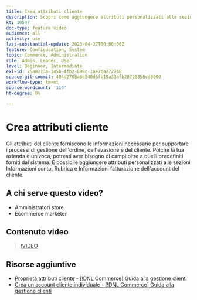 ```yaml
---
title: Crea attributi cliente
description: Scopri come aggiungere attributi personalizzati alle sezioni Informazioni account, Rubrica e Informazioni fatturazione dell’account di un cliente.
kt: 10547
doc-type: feature video
audience: all
activity: use
last-substantial-update: 2023-04-27T00:00:00Z
feature: Configuration, System
topic: Commerce, Administration
role: Admin, Leader, User
level: Beginner, Intermediate
exl-id: 75a8213a-145b-4fb2-898c-1ae7ba272748
source-git-commit: 404d2708a6d540d6fb19a33afb20726356cd8000
workflow-type: tm+mt
source-wordcount: '110'
ht-degree: 0%

---
```


# Crea attributi cliente

Gli attributi del cliente forniscono le informazioni necessarie per supportare i processi di gestione dell&#39;ordine, dell&#39;evasione e del cliente. Poiché la tua azienda è univoca, potresti aver bisogno di campi oltre a quelli predefiniti forniti dal sistema. È possibile aggiungere attributi personalizzati alle sezioni Informazioni conto, Rubrica e Informazioni fatturazione dell&#39;account del cliente.

## A chi serve questo video?

- Amministratori store
- Ecommerce marketer

## Contenuto video

>[!VIDEO](https://video.tv.adobe.com/v/343661?quality=12&learn=on)

## Risorse aggiuntive

- [Proprietà attributi cliente - [!DNL Commerce] Guida alla gestione clienti](https://experienceleague.adobe.com/docs/commerce-admin/customers/customer-accounts/attributes/attribute-properties.html?lang=it)
- [Crea un account cliente individuale - [!DNL Commerce] Guida alla gestione clienti](https://experienceleague.adobe.com/docs/commerce-admin/customers/customer-accounts/account-create.html?lang=it)
